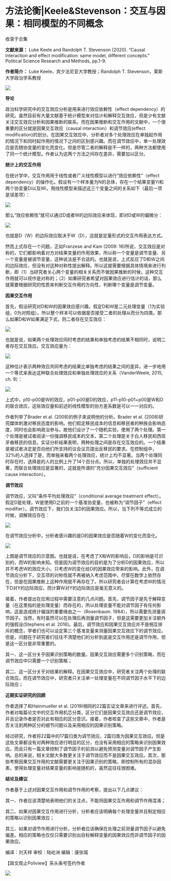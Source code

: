 # 方法论衡|Keele&Stevenson：交互与因果：相同模型的不同概念


收录于合集

**文献来源：** Luke Keele and Randolph T. Stevenson (2020). “Causal interaction and
effect modification: same model, different concepts.” Political Science
Research and Methods, pp.1-9.

  

 **作者简介：** Luke Keele，宾夕法尼亚大学教授；Randolph T. Stevenson，莱斯大学政治学系教授

![](/images/299/2.jpeg)  
  

  

  

  

 **导论**

  

政治科学研究中的交互效应分析是用来进行效应依赖性（effect
dependency）的研究。虽然目前有大量文献基于统计模型来对估计和解释交互效应，但是少有文献关注交互效应分析和因果推断的联系。而在因果推断和交互作用的文献中，一个很重要的区分就是因果交互效应（causal
interaction）和调节效应(effect
modification)的划分。在因果交互效应中，分析者对多个处理效应在单独起作用的情况下和同时起作用的情况下之间的区别感兴趣。而在调节效应中，单一处理效应是否随协变量的变化而变化。但是尽管二者的解释是不一样的，两种方法都使用了同一个统计模型。作者认为这两个方法之间存在差异，需要加以区分。

  

  

 **统计上的交互作用**

  

在统计学中，交互作用用于线性或者广义线性模型以进行“效应依赖性”（effect
dependency）的操作化。假设有一个样本量为N的总体，存在一个结果变量Yi和两个协变量Di以及Wi，用线性模型来描述这三个变量之间的关系如下（最后一项是误差项）：

![](/images/299/3.png)

那么“效应依赖性”就可以通过D或者W的边际效应来体现，即对D或W的偏微分：

![](/images/299/4.png)

也就是D（W）的边际效应取决于W（D），这就是定量形式的交互作用表达方式。

  

然而上式存在一个问题，正如Franzese and Kam (2009:
16)所说，交互效应是对称的，它们都影响着对方对结果变量的作用效果，所以称一个变量是调节变量、另一个变量是被调节变量，这种说法是不合适的。也就是说，上式反应了D和W之间的边际效应，但没有对这种对称性提出解释。所以这就需要根据具体情境来进行判断，即（1）当研究者关心两个变量的相关关系而不做因果推断的时候，这种交互作用就可以视作是对称的；（2）如果研究者希望对因果效应进行估计的话，那么就需要根据研究的性质来判断交互作用的方向性，判断哪个变量是调节变量。

  

  

 **因果交互作用**

  

首先，假设研究对D和W的因果效应感兴趣，假定D和W是二元处理变量（1为实验组，0为对照组）。所以整个样本可以依据是否接受二者的处理从而分为四类。那么如果D和W如果满足下式，则二者存在交互效应：  

![](/images/299/5.png)

也就是说，如果两个处理效应同时考虑的结果和单独考虑的结果不相同时，说明二者存在交互效应。交互效应量为：

![](/images/299/6.png)

这种估计表示两种效应共同考虑的结果比单独考虑的结果之间的差异。进一步地用一个等式来表达这种联合处理效应和单独处理效应的关系（VanderWeele,
2015, ch. 9）：

![](/images/299/7.png)

上式中，p10-p00是W的效应，p01-p00是D的效应，p11-p10-p01+p00是W和D的联合效应，这些效应量和前述的线性模型的协方差系数是可以一一对应的。

  

作者列举了Brader et al. (2008)的例子来说明他的分析。Brader et al.
(2008)研究媒体刺激对移民态度的影响。他们假定移民成本的信息和移民者的种族会影响态度，同时也会影响政治参与。故他们设计了一个随机实验，使用了两个处理。第一个处理是被试者阅读一份强调移民成本的文本，第二个处理是关于白人移民和西班牙裔移民的信息。实证分析结果表明，两种处理之间是存在交互效应的。一个结果是被试者决定是否向他们所支持的议会议员提出反移民的要求。在控制组中，32%的人选择了是，而单独来看两个处理效应，统计上均不显著。当两个处理同时存在时，选择是的人的比例上升了14个百分点。所以，单独的处理效应并不显著，而联合处理效应是显著的，这就是所谓的“充分因果交互效应”（sufficient
cause interaction）。

  

  

 **调节效应**  

  

调节效应，又叫“条件平均处理效应”（conditional average treatment
effect）。假定D是处理，W是使用D之前的一个基准协变量，也被称为“调节因子”（effect
modifier）。调节效应下，我们仅关注D的因果效应。所以，当下列不等式成立的时候，调解效应存在：

![](/images/299/8.png)

在调节效应分析中，分析者感兴趣的是D的因果效应是否随着W的变化而变化。

![](/images/299/9.png)

上图是调节效应的示意图。也就是说，在考虑了X和W的影响后，D的影响是可识别的，而W的影响未知。但是因为调节效应的目的是为了分析D的因果效应，所以并不考虑W的效应大小，只考虑W的变化给D的因果效应带来的影响。此外，在调节效应分析下，交互项的对称性就不再被纳入考虑范围中，尽管在数学上依然存在，但是在因果推断上这种作用就不再存在了。所以研究者会计算在考虑W的情况下D对Y的边际效应，而计算W对Y的边际效应是毫无意义的。

  

接着，作者提出在应用过程中需要注意的几点问题。首先，调节因子是先于解释变量（在这里指的是处理变量）而存在的，所以处理变量不能对调节因子有任何影响，这是造成统计偏误的重要缘由之一（Rosenbaum.
1984），所以需要先测量调节因子。当然，有时虽然可以在处理后再测量调节因子，但是这需要更加关注额外的强假设(Stephens et al.
2016)。最后，调节效应和因果交互效应并不是相互排斥的概念，学者们也可以设定第三个基准变量来测量因果交互效应下的调节效应。但是，问题在于研究者们往往不清楚他们的分析到底是交互作用还是调节作用，但是这一区分是非常重要的。

  

其一、这一区分关乎因果识别策略的数量。因果交互效应需要多个识别策略，而在调节效应中只需要一个识别策略；

  

其二、这一区分关乎对结果的解释。在因果交互效应中，研究者关注两个处理的联合效应。而在调节效应中，研究者只关注单一处理变量在不同调节因子水平下的边际效应；

  

  

 **近期实证研究的回顾**  

  

作者选择了和Hainmueller et al.
(2019)相同的22篇实证文章来进行评述。首先，作者对每篇论文中的交互作用机芯分类，区分它们是因果交互效应还是调节效应，并且记录作者是否对此有相应的区分意识。接着，作者核查了这些文章中，作者是否关注到两种区分的细节问题以及采用相应的因果识别策略。

  

经过研究，作者将22篇中的17篇归类为调节效应，2篇归类为因果交互效应。但是这些文章都没有对两种效应进行明显的区分，也没有采用相应的策略来识别因果效应。而且只有一篇文章控制了调节因子的前测以避免预测变量对调节因子产生影响。总的来说，相关文献大多数更关注于调节效应而不是因果交互效应。其次，那些考察因果交互作用的文献需要更关注于因果识别的策略，即控制所有的混杂因素，使得处理变量对结果变量的影响是随机的，虽然这往往很困难。

  

  

 **结论及建议**

  

作者基于上述对因果交互作用和调节作用的考察，提出以下几点建议：

  

其一、作者应该清楚地表明他们的关注点，不能将因果交互作用和调节作用混淆；

  

其二、如果对因果交互作用进行分析，分析者应该明确每个处理变量并且制定相应的策略以识别因果效应；

  

其三、如果对调节作用进行分析，分析者应该确保在处理之前测量调节因子以避免偏差。相应的策略也仅仅只需要识别出目标解释变量的因果效应而非调节因子的因果效应。

  

编译：刘天祥 审校：陆屹洲 编辑：康张城

【政文观止Poliview】系头条号签约作者

  

![](/images/299/10.jpeg)

  

